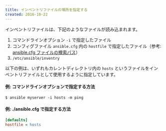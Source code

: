 ```yaml
---
title: インベントリファイルの場所を指定する
created: 2016-10-22
---
```


インベントリファイルは、下記のようなファイルが読み込まれます。

1. コマンドラインオプション `-i` で指定したファイル
2. コンフィグファイル `ansible.cfg` 内の `hostfile` で指定したファイル（参考: [ansible.cfg ファイルの検索パス](path-of-ansible-config.html)）
3. `/etc/ansible/inventry`

以下の例は、いずれもカレントディレクトリ内の `hosts` というファイルをインベントリファイルとして使用するように指定しています。

#### 例: コマンドラインオプションで指定する方法

```
$ ansible myserver -i hosts -m ping
```

#### 例: ./ansible.cfg で指定する方法

```ini
[defaults]
hostfile = hosts
```

